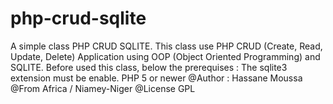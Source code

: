 # php-crud-sqlite
A simple class PHP CRUD SQLITE.
This  class use PHP CRUD (Create, Read, Update, Delete) Application using OOP (Object Oriented Programming) and SQLITE.
Before used this class, below the prerequises :
The sqlite3 extension must be enable.
PHP 5 or newer
@Author : Hassane Moussa
@From Africa / Niamey-Niger 
@License GPL
